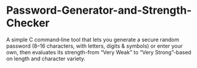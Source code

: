# Password-Generator-and-Strength-Checker
 A simple C command‑line tool that lets you generate a secure random password (8–16 characters, with letters, digits &amp; symbols) or enter your own, then evaluates its strength-from “Very Weak” to “Very Strong”-based on length and character variety.
